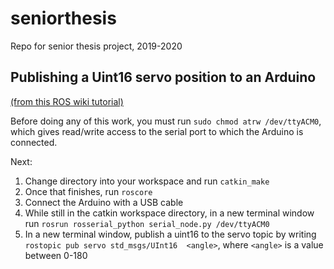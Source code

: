 # seniorthesis
Repo for senior thesis project, 2019-2020



## Publishing a Uint16 servo position to an Arduino 
[(from this ROS wiki tutorial)](http://wiki.ros.org/rosserial_arduino/Tutorials/Servo%20Controller "ROS Rosserial tutorial")

Before doing any of this work, you must run `sudo chmod atrw /dev/ttyACM0`, which gives read/write access to the serial port to which the Arduino is connected.

Next:
1. Change directory into your workspace and run `catkin_make`
2. Once that finishes, run `roscore`
3. Connect the Arduino with a USB cable
4. While still in the catkin workspace directory, in a new terminal window run `rosrun rosserial_python serial_node.py /dev/ttyACM0`
5. In a new terminal window, publish a uint16 to the servo topic by writing `rostopic pub servo std_msgs/UInt16  <angle>`, where `<angle>` is a value between 0-180
